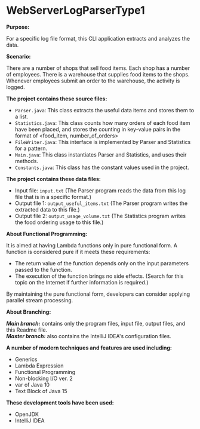 # WebServerLogParserType1

**Purpose:**

For a specific log file format, this CLI application extracts and analyzes the data.

**Scenario:**

There are a number of shops that sell food items.
Each shop has a number of employees.
There is a warehouse that supplies food items to the shops.
Whenever employees submit an order to the warehouse, the activity is logged.

**The project contains these source files:**

- ``Parser.java``: This class extracts the useful data items and stores them to a list.
- ``Statistics.java``: This class counts how many orders of each food item have been placed, 
  and stores the counting in key-value pairs in the format of <food_item, number_of_orders>
- ``FileWriter.java``: This interface is implemented by Parser and Statistics for a pattern.
- ``Main.java``: This class instantiates Parser and Statistics, and uses their methods.
- ``Constants.java``: This class has the constant values used in the project.

**The project contains these data files:**

- Input file: ``input.txt`` (The Parser program reads the data from this log file that is in a specific format.)
- Output file 1: ``output_useful_items.txt``  (The Parser program writes the extracted data to this file.)
- Output file 2: ``output_usage_volume.txt``  (The Statistics program writes the food ordering usage to this file.)


**About Functional Programming:**

It is aimed at having Lambda functions only in pure functional form. A function is considered pure if it meets these requirements:
- The return value of the function depends only on the input parameters passed to the function.
- The execution of the function brings no side effects. (Search for this topic on the Internet if further information is required.)

By maintaining the pure functional form, developers can consider applying parallel stream processing.

**About Branching:**

***Main branch:*** contains only the program files, input file, output files, and this Readme file.  
***Master branch:*** also contains the IntelliJ IDEA's configuration files.

**A number of modern techniques and features are used including:**

- Generics
- Lambda Expression
- Functional Programming
- Non-blocking I/O ver. 2
- var of Java 10
- Text Block of Java 15


**These development tools have been used:**
- OpenJDK
- IntelliJ IDEA
